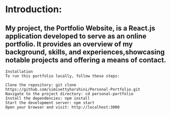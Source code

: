 # Introduction:
## My project, the Portfolio Website, is a React.js application developed to serve as an online portfolio. It provides an overview of my background, skills, and experiences,showcasing notable projects and offering a means of contact.
```
Installation
To run this portfolio locally, follow these steps:

Clone the repository: git clone https://github.com/simisettyharshini/Personal-Portfolio.git
Navigate to the project directory: cd personal-portfolio
Install the dependencies: npm install
Start the development server: npm start
Open your browser and visit: http://localhost:3000
```
